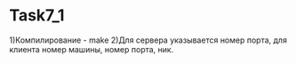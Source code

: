 # Task7_1
1)Компилирование - make
2)Для сервера указывается номер порта, для клиента номер машины, номер порта, ник.

